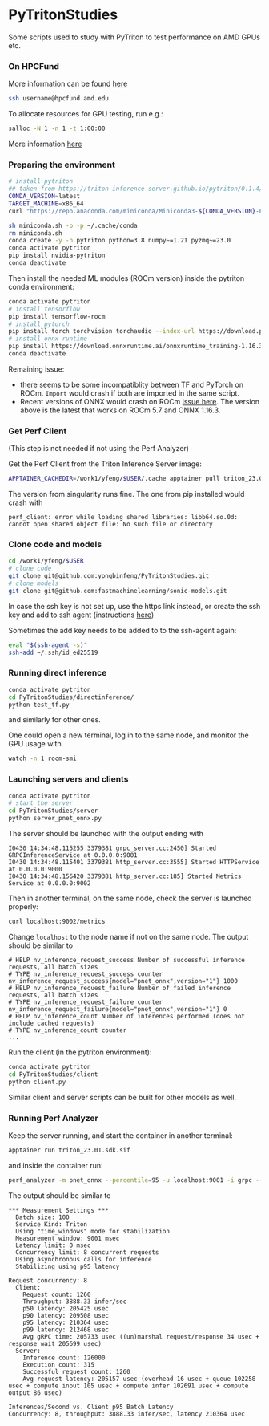 # PyTritonStudies

Some scripts used to study with PyTriton to test performance on AMD GPUs etc.

### On HPCFund
More information can be found [here](https://amdresearch.github.io/hpcfund/access.html#login-node)
```sh
ssh username@hpcfund.amd.edu
```
To allocate resources for GPU testing, run e.g.:
```sh
salloc -N 1 -n 1 -t 1:00:00
```
More information [here](https://amdresearch.github.io/hpcfund/jobs.html#batch-job-submission)


### Preparing the environment

```sh
# install pytriton
## taken from https://triton-inference-server.github.io/pytriton/0.1.4/installation/
CONDA_VERSION=latest
TARGET_MACHINE=x86_64
curl "https://repo.anaconda.com/miniconda/Miniconda3-${CONDA_VERSION}-Linux-${TARGET_MACHINE}.sh" --output miniconda.sh

sh miniconda.sh -b -p ~/.cache/conda
rm miniconda.sh
conda create -y -n pytriton python=3.8 numpy~=1.21 pyzmq~=23.0
conda activate pytriton
pip install nvidia-pytriton
conda deactivate
```

Then install the needed ML modules (ROCm version) inside the pytriton conda environment:
```sh  
conda activate pytriton
# install tensorflow
pip install tensorflow-rocm
# install pytorch
pip install torch torchvision torchaudio --index-url https://download.pytorch.org/whl/rocm5.7
# install onnx runtime
pip install https://download.onnxruntime.ai/onnxruntime_training-1.16.3%2Brocm55-cp38-cp38-manylinux_2_17_x86_64.manylinux2014_x86_64.whl
conda deactivate
```

Remaining issue: 
- there seems to be some incompatiblity between TF and PyTorch on ROCm. `Import` would crash if both are imported in the same script.
- Recent versions of ONNX would crash on ROCm [issue here](https://github.com/microsoft/onnxruntime/issues/20203). The version above is the latest that works on ROCm 5.7 and ONNX 1.16.3.

### Get Perf Client
(This step is not needed if not using the Perf Analyzer)

Get the Perf Client from the Triton Inference Server image:
```sh
APPTAINER_CACHEDIR=/work1/yfeng/$USER/.cache apptainer pull triton_23.01.sdk.sif docker://nvcr.io/nvidia/tritonserver:23.01-py3-sdk
```
The version from singularity runs fine. The one from pip installed would crash with 
```log
perf_client: error while loading shared libraries: libb64.so.0d: cannot open shared object file: No such file or directory
```

### Clone code and models
```sh
cd /work1/yfeng/$USER
# clone code
git clone git@github.com:yongbinfeng/PyTritonStudies.git
# clone models
git clone git@github.com:fastmachinelearning/sonic-models.git
```
In case the ssh key is not set up, use the https link instead, or create the ssh key and add to ssh agent (instructions [here](https://docs.github.com/en/authentication/connecting-to-github-with-ssh/generating-a-new-ssh-key-and-adding-it-to-the-ssh-agent))

Sometimes the add key needs to be added to to the ssh-agent again:
```sh
eval "$(ssh-agent -s)"
ssh-add ~/.ssh/id_ed25519
```

### Running direct inference

```sh
conda activate pytriton
cd PyTritonStudies/directinference/
python test_tf.py
```
and similarly for other ones.

One could open a new terminal, log in to the same node, and monitor the GPU usage with
```sh
watch -n 1 rocm-smi
```

### Launching servers and clients
```sh
conda activate pytriton
# start the server
cd PyTritonStudies/server
python server_pnet_onnx.py
```
The server should be launched with the output ending with
```log
I0430 14:34:48.115255 3379381 grpc_server.cc:2450] Started GRPCInferenceService at 0.0.0.0:9001
I0430 14:34:48.115401 3379381 http_server.cc:3555] Started HTTPService at 0.0.0.0:9000
I0430 14:34:48.156420 3379381 http_server.cc:185] Started Metrics Service at 0.0.0.0:9002
```
Then in another terminal, on the same node, check the server is launched properly:
```sh
curl localhost:9002/metrics
```
Change `localhost` to the node name if not on the same node. The output should be similar to
```log
# HELP nv_inference_request_success Number of successful inference requests, all batch sizes
# TYPE nv_inference_request_success counter
nv_inference_request_success{model="pnet_onnx",version="1"} 1000
# HELP nv_inference_request_failure Number of failed inference requests, all batch sizes
# TYPE nv_inference_request_failure counter
nv_inference_request_failure{model="pnet_onnx",version="1"} 0
# HELP nv_inference_count Number of inferences performed (does not include cached requests)
# TYPE nv_inference_count counter
...
```
Run the client (in the pytriton environment):
```sh
conda activate pytriton
cd PyTritonStudies/client
python client.py
```
Similar client and server scripts can be built for other models as well.

### Running Perf Analyzer
Keep the server running, and start the container in another terminal:
```sh
apptainer run triton_23.01.sdk.sif
```
and inside the container run:
```sh
perf_analyzer -m pnet_onnx --percentile=95 -u localhost:9001 -i grpc --async -p 9001 --concurrency-range 8:8 -b 100 --shape INPUT_1:2,50 --shape INPUT_2:20,50 --shape INPUT_3:1,50 --shape INPUT_4:2,4 --shape INPUT_5:11,4 --shape INPUT_6:1,4
```
The output should be similar to
```log
*** Measurement Settings ***
  Batch size: 100
  Service Kind: Triton
  Using "time_windows" mode for stabilization
  Measurement window: 9001 msec
  Latency limit: 0 msec
  Concurrency limit: 8 concurrent requests
  Using asynchronous calls for inference
  Stabilizing using p95 latency

Request concurrency: 8
  Client: 
    Request count: 1260
    Throughput: 3888.33 infer/sec
    p50 latency: 205425 usec
    p90 latency: 209508 usec
    p95 latency: 210364 usec
    p99 latency: 212468 usec
    Avg gRPC time: 205733 usec ((un)marshal request/response 34 usec + response wait 205699 usec)
  Server: 
    Inference count: 126000
    Execution count: 315
    Successful request count: 1260
    Avg request latency: 205157 usec (overhead 16 usec + queue 102258 usec + compute input 105 usec + compute infer 102691 usec + compute output 86 usec)

Inferences/Second vs. Client p95 Batch Latency
Concurrency: 8, throughput: 3888.33 infer/sec, latency 210364 usec
```